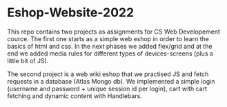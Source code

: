 # Eshop-Website-2022

This repo contains two projects as assignments for CS Web Developement cource. 
The first one starts as a simple web eshop in order to learn the basics of html and css. In the next phases we added flex/grid and at the end we added media rules for different types of devices-screens (plus a little bit of JS).

The second project is a web wiki eshop that we practised JS and fetch requests in a database (Atlas Mongo db). We implemented a simple login (username and password + unique session id per login), cart with cart fetching and dynamic content with Handlebars.

